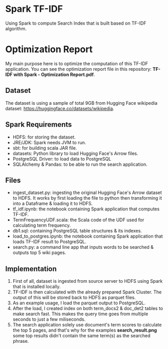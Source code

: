 # Spark TF-IDF
Using Spark to compute Search Index that is built based on TF-IDF algorithm.
# Optimization Report
My main purpose here is to optimize the computation of this TF-IDF application. You can see the optimization report file in this repository: **TF-IDF with Spark - Optimization Report.pdf**.
## Dataset
The dataset is using a sample of total 9GB from Hugging Face wikipedia dataset: https://huggingface.co/datasets/wikipedia.
## Spark Requirements
- HDFS: for storing the dataset.
- JRE/JDK: Spark needs JVM to run.
- sbt: for building scala JAR file.
- datasets: Python library to load Hugging Face's Arrow files.
- PostgreSQL Driver: to load data to PostgreSQL
- SQLAlchemy & Pandas: to be able to run the search application.
## Files
- ingest_dataset.py: ingesting the original Hugging Face's Arrow dataset to HDFS. It works by first loading the file to python then transforming it into a Dataframe & loading it to HDFS.
- tf_idf.ipynb: the notebook containing Spark application that computes TF-IDF.
- TermFrequencyUDF.scala: the Scala code of the UDF used for calculating term frequency.
- db1.sql: containing PostgreSQL table structures & its indexes.
- load_to_postgres.ipynb: the notebook containing Spark application that loads TF-IDF result to PostgreSQL.
- search.py: a command line app that inputs words to be searched & outputs top 5 wiki pages.
## Implementation
1. First of all, dataset is ingested from source server to HDFS using Spark that is installed locally.
2. TF-IDF is then calculated with the already prepared Spark Cluster. The output of this will be stored back to HDFS as parquet files.
3. As an example usage, I load the parquet output to PostgreSQL.
4. After the load, I created index on both term_docs2 & doc_det2 tables to make search fast. This makes the query time goes from multiple seconds to just a few miliseconds.
5. The search application solely use document's term scores to calculate the top 5 pages, and that's why for the examples **search_result.png** some top results didn't contain the same term(s) as the searched phrase.